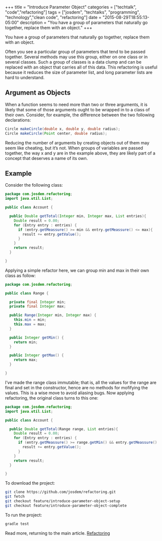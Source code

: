 +++
title = "Introduce Parameter Object"
categories = ["techtalk", "code","refactoring"]
tags = ["josdem", "techtalks", "programming", "technology","clean code", "refactoring"]
date = "2015-08-29T18:55:13-05:00"
description = "You have a group of parameters that naturally go together, replace them with an object."
+++

You have a group of parameters that naturally go together, replace them with an object.

Often you see a particular group of parameters that tend to be passed together. Several methods may use this group, either on one class or in several classes. Such a group of classes is a data clump and can be replaced with an object that carries all of this data. This refactoring is useful because it reduces the size of parameter list, and long parameter lists are hard to understand.

## Argument as Objects
When a function seems to need more than two or three arguments, it is likely that some of those arguments ought to be wrapped in to a class of their own. Consider, for example, the difference between the two following declarations:

```java
Circle makeCircle(double x, double y, double radius);
Circle makeCircle(Point center, double radius);
```

Reducing the number of arguments by creating objects out of them may seem like cheating, but it’s not. When groups of variables are passed together, the way x and y are in the example above, they are likely part of a concept that deserves a name of its own.

## Example
Consider the following class:

```java
package com.josdem.refactoring;
import java.util.List;

public class Account {

  public Double getTotal(Integer min, Integer max, List entries){
    Double result = 0.00;
    for (Entry entry : entries) {
      if (entry.getMeassure() >= min && entry.getMeassure() <= max){
        result += entry.getValue();
      }
    }
    return result;
  }

}
```

Applying a simple refactor here, we can group min and max in their own class as follow:

```java
package com.josdem.refactoring;

public class Range {

  private final Integer min;
  private final Integer max;

  public Range(Integer min, Integer max) {
    this.min = min;
    this.max = max;
  }

  public Integer getMin() {
    return min;
  }

  public Integer getMax() {
    return max;
  }

}
```

I’ve made the range class immutable; that is, all the values for the range are final and set in the constructor, hence are no methods for mofifying the values. This is a wise move to avoid aliasing bugs. Now applying refactoring, the original class turns to this one:

```java
package com.josdem.refactoring;
import java.util.List;

public class Account {

  public Double getTotal(Range range, List entries){
    Double result = 0.00;
    for (Entry entry : entries) {
      if (entry.getMeassure() >= range.getMin() && entry.getMeassure() <= range.getMax()){
        result += entry.getValue();
      }
    }
    return result;
  }

}
```

To download the project:

```bash
git clone https://github.com/josdem/refactoring.git
git fetch
git checkout feature/introduce-parameter-object-setup
git checkout feature/introduce-parameter-object-complete
```

To run the project:

```bash
gradle test
```


Read more, returning to the main article. [Refactoring](/techtalk/refactoring)

